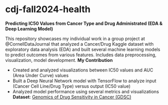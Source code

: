 # cdj-fall2024-health
**Predicting IC50 Values from Cancer Type and Drug Administrated (EDA & Deep Learning Model)**

This repository showcases my individual work in a group project at @CornellDataJournal that analyzed a Cancer/Drug Kaggle dataset with exploratory data analysis (EDA) and built several machine learning models to predict outcomes from various features. Includes data preprocessing, visualization, model development.
**My Contribution**
- Created and analyzed visualizations between IC50 values and AUC (Area Under Curve) values
- Built a Deep Neural Network model with TensorFlow to analyze input (Cancer Cell Line/Drug Type) versus output (IC50 value)
- Analyzed model performance using several metrics and visualizations
**Dataset**: [Genomics of Drug Sensitivity in Cancer (GDSC)](https://www.kaggle.com/datasets/samiraalipour/genomics-of-drug-sensitivity-in-cancer-gdsc?resource=download)
